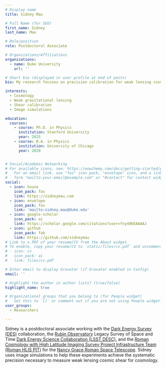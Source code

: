 ```yaml
---
# Display name
title: Sidney Mau

# Full Name (for SEO)
first_name: Sidney
last_name: Mau

# Role/position
role: Postdoctoral Associate

# Organizations/Affiliations
organizations:
  - name: Duke University
    url: ''

# Short bio (displayed in user profile at end of posts)
bio: My research focuses on precision calibration for weak lensing cosmology

interests:
  - Cosmology
  - Weak gravitational lensing
  - Shear calibration
  - Image simulations

education:
  courses:
    - course: Ph.D. in Physics
      institution: Stanford University
      year: 2025
    - course: B.A. in Physics
      institution: University of Chicago
      year: 2020


# Social/Academic Networking
# For available icons, see: https://wowchemy.com/docs/getting-started/page-builder/#icons
#   For an email link, use "fas" icon pack, "envelope" icon, and a link in the
#   form "mailto:your-email@example.com" or "#contact" for contact widget.
social:
  - icon: house
    icon_pack: fas
    link: https://sidneymau.com
  - icon: envelope
    icon_pack: fas
    link: 'mailto:sidney.mau@duke.edu'
  - icon: google-scholar
    icon_pack: ai
    link: https://scholar.google.com/citations?user=fny486EAAAAJ
  - icon: github
    icon_pack: fab
    link: https://github.com/sidneymau
# Link to a PDF of your resume/CV from the About widget.
# To enable, copy your resume/CV to `static/files/cv.pdf` and uncomment the lines below.
# - icon: cv
#   icon_pack: ai
#   link: files/cv.pdf

# Enter email to display Gravatar (if Gravatar enabled in Config)
email: ''

# Highlight the author in author lists? (true/false)
highlight_name: true

# Organizational groups that you belong to (for People widget)
#   Set this to `[]` or comment out if you are not using People widget.
user_groups:
  - Researchers

---
```


Sidney is a postdoctoral associate working with the [Dark Energy Survey (DES)](https://www.darkenergysurvey.org/) collaboration, the [Rubin Observatory](https://rubinobservatory.org/) Legacy Survey of Space and Time [Dark Energy Science Collaboration (LSST DESC)](https://lsstdesc.org/), and the [Roman Cosmology with High Latitude Imaging Survey Project Infrastructure Team (Roman HLIS PIT)](https://roman-hlis-cosmology.caltech.edu/) for the [Nancy Grace Roman Space Telescope](https://roman.gsfc.nasa.gov/).
Sidney uses image simulations to help these experiments achieve the systematic precision necessary to measure weak lensing cosmic shear for cosmology.
